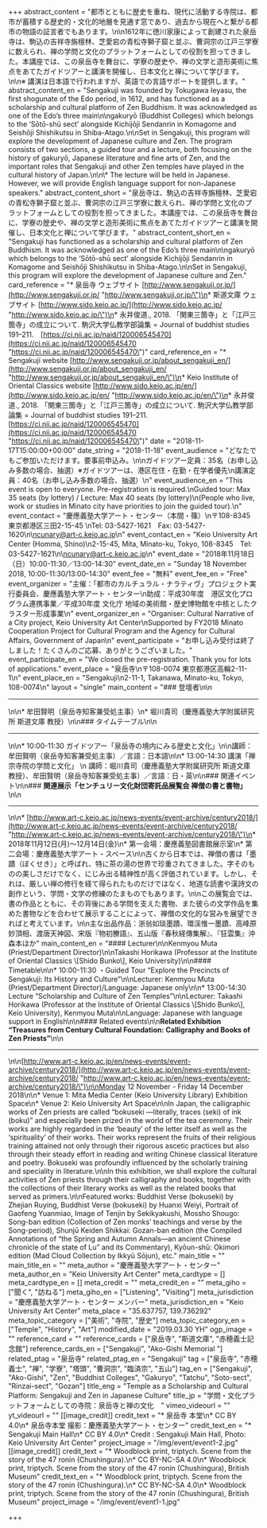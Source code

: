 +++
abstract_content = "都市とともに歴史を重ね、現代に活動する寺院は、都市が蓄積する歴史的・文化的地層を見通す窓であり、過去から現在へと繋がる都市の物語の証言者でもあります。\n\n1612年に徳川家康によって創建された泉岳寺は、駒込の吉祥寺旃檀林、芝愛宕の青松寺獅子窟と並ぶ、曹洞宗の江戸三学寮に数えられ、禅の学問と文化のプラットフォームとしての役割を担ってきました。本講座では、この泉岳寺を舞台に、学寮の歴史や、禅の文学と造形美術に焦点をあてたガイドツアーと講演を開催し、日本文化と禅について学びます。\n\n※ 講演は日本語で行われますが、英語での言語サポートを提供します。"
abstract_content_en = "Sengakuji was founded by Tokugawa Ieyasu, the first shogunate of the Edo period, in 1612, and has functioned as a scholarship and cultural platform of Zen Buddhism. It was acknowledged as one of the Edo’s three main\n\ngakuryō (Buddhist Colleges) which belongs to the ‘Sōtō-shū sect’ alongside Kichijōji Sendanrin in Komagome and Seishōji Shishikutsu in Shiba-Atago.\n\nSet in Sengakuji, this program will explore the development of Japanese culture and Zen. The program consists of two sections, a guided tour and a lecture, both focusing on the history of gakuryō, Japanese literature and fine arts of Zen, and the important roles that Sengakuji and other Zen temples have played in the cultural history of Japan.\n\n\\* The lecture will be held in Japanese. However, we will provide English language support for non-Japanese speakers."
abstract_content_short = "泉岳寺は、駒込の吉祥寺旃檀林、芝愛宕の青松寺獅子窟と並ぶ、曹洞宗の江戸三学寮に数えられ、禅の学問と文化のプラットフォームとしての役割を担ってきました。本講座では、この泉岳寺を舞台に、学寮の歴史や、禅の文学と造形美術に焦点をあてたガイドツアーと講演を開催し、日本文化と禅について学びます。"
abstract_content_short_en = "Sengakuji has functioned as a scholarship and cultural platform of Zen Buddhism. It was acknowledged as one of the Edo’s three main\n\ngakuryō which belongs to the ‘Sōtō-shū sect’ alongside Kichijōji Sendanrin in Komagome and Seishōji Shishikutsu in Shiba-Atago.\n\nSet in Sengakuji, this program will explore the development of Japanese culture and Zen."
card_reference = "* 泉岳寺 ウェブサイト [http://www.sengakuji.or.jp/](http://www.sengakuji.or.jp/ \"http://www.sengakuji.or.jp/\")\n* 斯道文庫 ウェブサイト [http://www.sido.keio.ac.jp/](http://www.sido.keio.ac.jp/ \"http://www.sido.keio.ac.jp/\")\n* 永井俊道., 2018. 「関東三箇寺」と「江戸三箇寺」の成立について. 駒沢大学仏教学部論集 = Journal of buddhist studies 191–211.　[https://ci.nii.ac.jp/naid/120006545470](https://ci.nii.ac.jp/naid/120006545470 \"https://ci.nii.ac.jp/naid/120006545470\")"
card_reference_en = "* Sengakuji website [http://www.sengakuji.or.jp/about_sengakuji_en/](http://www.sengakuji.or.jp/about_sengakuji_en/ \"http://www.sengakuji.or.jp/about_sengakuji_en/\")\n* Keio Institute of Oriental Classics website [http://www.sido.keio.ac.jp/en/](http://www.sido.keio.ac.jp/en/ \"http://www.sido.keio.ac.jp/en/\")\n* 永井俊道., 2018. 「関東三箇寺」と「江戸三箇寺」の成立について. 駒沢大学仏教学部論集 = Journal of buddhist studies 191–211. [https://ci.nii.ac.jp/naid/120006545470](https://ci.nii.ac.jp/naid/120006545470 \"https://ci.nii.ac.jp/naid/120006545470\")"
date = "2018-11-17T15:00:00+00:00"
date_string = "2018-11-18"
event_audience = "どなたでもご参加いただけます。要事前申込み。\n\nガイドツアー定員：35名（お申し込み多数の場合、抽選）※ガイドツアーは、港区在住・在勤・在学者優先\n講演定員：40名（お申し込み多数の場合、抽選）\n"
event_audience_en = "This event is open to everyone. Pre-registration is required.\nGuided tour: Max 35 seats (by lottery) / Lecture: Max 40 seats (by lottery)\n(People who live, work or studies in Minato city have priorities to join the guided tour).\n"
event_contact = "慶應義塾大学アート・センター（本間・篠）\n〒108-8345　東京都港区三田2-15-45 \nTel: 03-5427-1621　Fax: 03-5427-1620\n\ncunary@art-c.keio.ac.jp\n"
event_contact_en = "Keio University Art Center (Homma, Shino)\n2-15-45, Mita, Minato-ku, Tokyo, 108-8345　Tel: 03-5427-1621\n\ncunary@art-c.keio.ac.jp\n"
event_date = "2018年11月18日（日）10:00-11:30／13:00-14:30"
event_date_en = "Sunday 18 November 2018, 10:00-11:30/13:00-14:30"
event_fee = "無料"
event_fee_en = "Free"
event_organizer = "主催：「都市のカルチュラル・ナラティヴ」プロジェクト実行委員会、慶應義塾大学アート・センター\n助成：平成30年度　港区文化プログラム連携事業／平成30年度 文化庁 地域の美術館・歴史博物館を中核としたクラスター形成事業\n"
event_organizer_en = "Organiser: Cultural Narrative of a City project, Keio University Art Center\nSupported by FY2018 Minato Cooperation Project for Cultural Program and the Agency for Cultural Affairs, Government of Japan\n"
event_participate = "お申し込み受付は終了しました！たくさんのご応募、ありがとうございました。"
event_participate_en = "We closed the pre-registration. Thank you for lots of applications."
event_place = "泉岳寺\n〒108-0074 東京都港区高輪2-11-1\n"
event_place_en = "Sengakuji\n2-11-1, Takanawa, Minato-ku, Tokyo, 108-0074\n"
layout = "single"
main_content = "### 登壇者\n\n<hr>\n\n* 牟田賢明（泉岳寺知客兼受処主事）\n* 堀川貴司（慶應義塾大学附属研究所 斯道文庫 教授）\n\n### タイムテーブル\n\n<hr>\n\n* 10:00-11:30 ガイドツアー「泉岳寺の境内にみる歴史と文化」\n\n講師：牟田賢明（泉岳寺知客兼受処主事）／言語：日本語\n\n* 13:00-14:30 講演「禅宗寺院の学問と文化」  \n  講師：堀川貴司（慶應義塾大学附属研究所 斯道文庫 教授）、牟田賢明（泉岳寺知客兼受処主事）／言語：日・英\n\n### 関連イベント\n\n### **関連展示「センチュリー文化財団寄託品展覧会 禅僧の書と書物」**\n\n<hr>\n\n* [http://www.art-c.keio.ac.jp/news-events/event-archive/century2018/](http://www.art-c.keio.ac.jp/news-events/event-archive/century2018/ \"http://www.art-c.keio.ac.jp/news-events/event-archive/century2018/\")\n* 2018年11月12日(月)〜12月14日(金)\n* 第一会場：慶應義塾図書館展示室\n* 第二会場：慶應義塾大学アート・スペース\n\n古くから日本では、禅僧の書は「墨蹟（ぼくせき）」と呼ばれ、特に茶の湯の世界で珍重されてきました。字そのものの美しさだけでなく、にじみ出る精神性が高く評価されています。しかし、それは、厳しい禅の修行を経て得られたものだけではなく、地道な読書や漢詩文の創作という、学問・文学の修練のたまものでもあります。\n\nこの展覧会では、書の作品とともに、その背後にある学問を支えた書物、また彼らの文学作品を集めた書物などを合わせて展示することによって、禅僧の文化的な営みを展望できればと考えています。\n\n主な出品作品：浙翁如琰墨蹟、環渓惟一墨蹟、高峰原妙頂相、渡唐天神図、宋版『物初賸語』、五山版『春秋経傳集解』、『狂雲集』沖森本ほか"
main_content_en = "#### Lecturer\n\nKenmyou Muta (Priest/Department Director)\n\nTakashi Horikawa (Professor at the Institute of Oriental Classics \\[Shido Bunko\\], Keio University)\n\n#### Timetable\n\n* 10:00-11:30 ・Guided Tour “Explore the Precincts of Sengakuji: Its History and Culture”\n\nLecturer: Kenmyou Muta (Priest/Department Director)/Language: Japanese only\n\n* 13:00-14:30 Lecture “Scholarship and Culture of Zen Temples”\n\nLecturer: Takashi Horikawa (Professor at the Institute of Oriental Classics \\[Shido Bunko\\], Keio University), Kenmyou Muta\n\nLanguage: Japanese with language support in English\n\n#### Related events\n\n**Related Exhibition “Treasures from Century Cultural Foundation: Calligraphy and Books of Zen Priests”**\n\n<hr>\n\n[http://www.art-c.keio.ac.jp/en/news-events/event-archive/century2018/](http://www.art-c.keio.ac.jp/en/news-events/event-archive/century2018/ \"http://www.art-c.keio.ac.jp/en/news-events/event-archive/century2018/\")\n\nMonday 12 November - Friday 14 December 2018\n\n* Venue 1: Mita Media Center (Keio University Library) Exhibition Space\n* Venue 2: Keio University Art Space\n\nIn Japan, the calligraphic works of Zen priests are called “bokuseki —literally, traces (seki) of ink (boku)” and especially been prized in the world of the tea ceremony. Their works are highly regarded in the ‘beauty’ of the letter itself as well as the ‘spirituality’ of their works. Their works represent the fruits of their religious training attained not only through their rigorous ascetic practices but also through their steady effort in reading and writing Chinese classical literature and poetry. Bokuseki was profoundly influenced by the scholarly training and speciality in literature.\n\nIn this exhibition, we shall explore the cultural activities of Zen priests through their calligraphy and books, together with the collections of their literary works as well as the related books that served as primers.\n\nFeatured works: Buddhist Verse (bokuseki) by Zhejian Ruying, Buddhist Verse (bokuseki) by Huanxi Weiyi, Portrait of Gaofeng Yuanmiao, Image of Tenjin by Sekikyakushi, Mossho Shougo: Song-ban edition (Collection of Zen monks’ teachings and verse by the Song-period), Shunjū Keiden Shikkai: Gozan-ban edition (the Compiled Annotations of “the Spring and Autumn Annals—an ancient Chinese chronicle of the state of Lu” and its Commentary), Kyōun-shū: Okimori edition (Mad Cloud Collection by Ikkyū Sōjun), etc."
main_title = ""
main_title_en = ""
meta_author = "慶應義塾大学アート・センター"
meta_author_en = "Keio University Art Center"
meta_cardtype = []
meta_cardtype_en = []
meta_credit = ""
meta_credit_en = ""
meta_giho = ["聞く", "訪ねる"]
meta_giho_en = ["Listening", "Visiting"]
meta_jurisdiction = "慶應義塾大学アート・センター メンバー"
meta_jurisdiction_en = "Keio University Art Center"
meta_place = "35.637757, 139.736292"
meta_topic_category = ["美術", "寺院", "歴史"]
meta_topic_category_en = ["Temple", "History", "Art"]
modified_date = "2019.03.30 YH"
ogp_image = ""
reference_card = ""
reference_cards = ["泉岳寺", "斯道文庫", "赤穂義士記念館"]
reference_cards_en = ["Sengakuji", "Ako-Gishi Memorial "]
related_ptag = "泉岳寺"
related_ptag_en = "Sengakuji"
tag = ["泉岳寺", "赤穂義士", "禅", "学寮", "塔頭", "曹洞宗", "臨済宗", "五山"]
tag_en = ["Sengakuji", "Ako-Gishi", "Zen", "Buddhist Colleges", "Gakuryo", "Tatchu", "Soto-sect", "Rinzai-sect", "Gozan"]
title_eng = "Temple as a Scholarship and Cultural Platform: Sengakuji and Zen in Japanese Culture"
title_jp = "学問・文化プラットフォームとしての寺院：泉岳寺と禅の文化　"
vimeo_videourl = ""
yt_videourl = ""
[[image_credit]]
credit_text = "* 泉岳寺 本堂\n* CC BY 4.0\n* 泉岳寺本堂 撮影：慶應義塾大学アート・センター"
credit_text_en = "* Sengakuji Main Hall\n* CC BY 4.0\n* Credit : Sengakuji Main Hall, Photo: Keio University Art Center"
project_image = "/img/event/event1-2.jpg"
[[image_credit]]
credit_text = "* Woodblock print, triptych. Scene from the story of the 47 ronin (Chushingura).\n* CC BY-NC-SA 4.0\n* Woodblock print, triptych. Scene from the story of the 47 ronin (Chushingura), British Museum"
credit_text_en = "* Woodblock print, triptych. Scene from the story of the 47 ronin (Chushingura).\n* CC BY-NC-SA 4.0\n* Woodblock print, triptych. Scene from the story of the 47 ronin (Chushingura), British Museum"
project_image = "/img/event/event1-1.jpg"

+++
